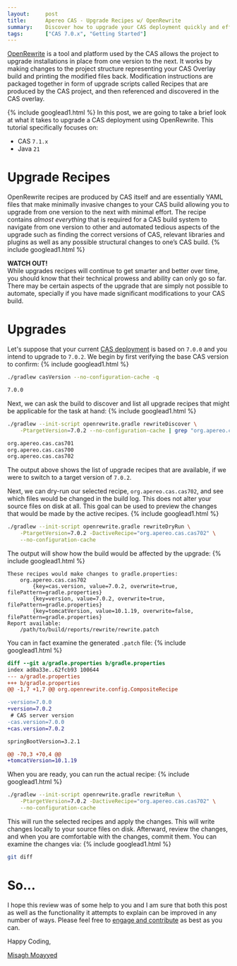 ```yaml
---
layout:     post
title:      Apereo CAS - Upgrade Recipes w/ OpenRewrite
summary:    Discover how to upgrade your CAS deployment quickly and efficiently by taking advantage of upgrade recipes and OpenRewrite.
tags:       ["CAS 7.0.x", "Getting Started"]
---
```


[OpenRewrite](https://docs.openrewrite.org/) is a tool and platform used by the CAS allows the project to upgrade installations in place from one version to the next. It works by making changes to the project structure representing your CAS Overlay build and printing the modified files back. Modification instructions are packaged together in form of upgrade scripts called Recipes that are produced by the CAS project, and then referenced and discovered in the CAS overlay.

{% include googlead1.html %}
In this post, we are going to take a brief look at what it takes to upgrade a CAS deployment using OpenRewrite. This tutorial specifically focuses on:

- CAS `7.1.x`
- Java `21`

# Upgrade Recipes

OpenRewrite recipes are produced by CAS itself and are essentially YAML files that make minimally invasive changes to your CAS build allowing you to upgrade from one version to the next with minimal effort. The recipe contains *almost everything* that is required for a CAS build system to navigate from one version to other and automated tedious aspects of the upgrade such as finding the correct versions of CAS, relevant libraries and plugins as well as any possible structural changes to one’s CAS build.
{% include googlead1.html %}
<div class="alert alert-warning">
  <strong>WATCH OUT!</strong><br/>While upgrades recipes will continue to get smarter and better over time, you should know that their technical prowess and ability can only go so far. There may be certain aspects of the upgrade that are simply not possible to automate, specially if you have made significant modifications to your CAS build.
</div>

# Upgrades

Let's suppose that your current [CAS deployment](https://apereo.github.io/cas/development/installation/WAR-Overlay-Installation.html) is based on `7.0.0` and you intend to upgrade to `7.0.2`. We begin by first verifying the base CAS version to confirm:
{% include googlead1.html %}
```bash
./gradlew casVersion --no-configuration-cache -q

7.0.0
```

Next, we can ask the build to discover and list all upgrade recipes that might be applicable for the task at hand:
{% include googlead1.html %}
```bash
./gradlew --init-script openrewrite.gradle rewriteDiscover \
    -PtargetVersion=7.0.2 --no-configuration-cache | grep "org.apereo.cas"

org.apereo.cas.cas701
org.apereo.cas.cas700
org.apereo.cas.cas702
```

The output above shows the list of upgrade recipes that are available, if we were to switch to a target version of `7.0.2`.

Next, we can dry-run our selected recipe, `org.apereo.cas.cas702`, and see which files would be changed in the build log. This does not alter your source files on disk at all. This goal can be used to preview the changes that would be made by the active recipes.
{% include googlead1.html %}
```bash
./gradlew --init-script openrewrite.gradle rewriteDryRun \
    -PtargetVersion=7.0.2 -DactiveRecipe="org.apereo.cas.cas702" \
    --no-configuration-cache
```

The output will show how the build would be affected by the upgrade:
{% include googlead1.html %}
```
These recipes would make changes to gradle.properties:
    org.apereo.cas.cas702
        {key=cas.version, value=7.0.2, overwrite=true, filePattern=gradle.properties}
        {key=version, value=7.0.2, overwrite=true, filePattern=gradle.properties}
        {key=tomcatVersion, value=10.1.19, overwrite=false, filePattern=gradle.properties}
Report available:
    /path/to/build/reports/rewrite/rewrite.patch
```

You can in fact examine the generated `.patch` file:
{% include googlead1.html %}
```patch
diff --git a/gradle.properties b/gradle.properties
index ad0a33e..62fcb93 100644
--- a/gradle.properties
+++ b/gradle.properties
@@ -1,7 +1,7 @@ org.openrewrite.config.CompositeRecipe

-version=7.0.0
+version=7.0.2
 # CAS server version
-cas.version=7.0.0
+cas.version=7.0.2

springBootVersion=3.2.1

@@ -70,3 +70,4 @@
+tomcatVersion=10.1.19
```

When you are ready, you can run the actual recipe:
{% include googlead1.html %}
```bash
./gradlew --init-script openrewrite.gradle rewriteRun \
    -PtargetVersion=7.0.2 -DactiveRecipe="org.apereo.cas.cas702" \
    --no-configuration-cache
```

This will run the selected recipes and apply the changes. This will write changes locally to your source files on disk. Afterward, review the changes, and when you are comfortable with the changes, commit them. You can examine the changes via:
{% include googlead1.html %}
```bash
git diff
```

# So...

I hope this review was of some help to you and I am sure that both this post as well as the functionality it attempts to explain can be improved in any number of ways. Please feel free to [engage and contribute](https://apereo.github.io/cas/developer/Contributor-Guidelines.html) as best as you can.

Happy Coding,

[Misagh Moayyed](https://fawnoos.com)
